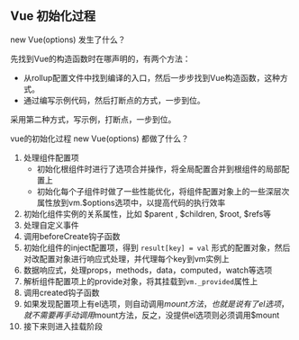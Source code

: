 ## Vue 初始化过程

new Vue(options) 发生了什么？

先找到Vue的构造函数时在哪声明的，有两个方法：

- 从rollup配置文件中找到编译的入口，然后一步步找到Vue构造函数，这种方式。
- 通过编写示例代码，然后打断点的方式，一步到位。

采用第二种方式，写示例，打断点，一步到位。

vue的初始化过程 new Vue(options) 都做了什么？

1. 处理组件配置项
   - 初始化根组件时进行了选项合并操作，将全局配置合并到根组件的局部配置上
   - 初始化每个子组件时做了一些性能优化，将组件配置对象上的一些深层次属性放到vm.$options选项中，以提高代码的执行效率
2. 初始化组件实例的关系属性，比如 $parent , $children, $root, $refs等
3. 处理自定义事件
4. 调用beforeCreate钩子函数
5. 初始化组件的inject配置项，得到 `result[key] = val` 形式的配置对象，然后对改配置对象进行响应式处理，并代理每个key到vm实例上
6. 数据响应式，处理props，methods，data，computed，watch等选项
7. 解析组件配置项上的provide对象，将其挂载到`vm._provided`属性上
8. 调用created钩子函数
9. 如果发现配置项上有el选项，则自动调用$mount方法，也就是说有了el选项，就不需要再手动调用$mount方法，反之，没提供el选项则必须调用$mount
10. 接下来则进入挂载阶段